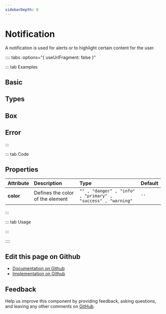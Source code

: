 ```yaml
---
sidebarDepth: 0
---
```


# Notification


<!-- START: human documentation top -->

A notification is used for alerts or to highlight certain content for the user.

<!-- END: human documentation top -->

:::: tabs :options="{ useUrlFragment: false }"

::: tab Examples

## Basic

<ClientOnly><docs-demo-bal-notification-75></docs-demo-bal-notification-75></ClientOnly>


## Types

<ClientOnly><docs-demo-bal-notification-76></docs-demo-bal-notification-76></ClientOnly>


## Box

<ClientOnly><docs-demo-bal-notification-77></docs-demo-bal-notification-77></ClientOnly>


## Error

<ClientOnly><docs-demo-bal-notification-78></docs-demo-bal-notification-78></ClientOnly>


:::

::: tab Code

## Properties


| Attribute | Description                      | Type                                                         | Default |
| :-------- | :------------------------------- | :----------------------------------------------------------- | :------ |
| **color** | Defines the color of the element | `"" , "danger" , "info" , "primary" , "success" , "warning"` | `''`    |


:::

::: tab Usage

<!-- START: human documentation usage -->

<!-- END: human documentation usage -->

:::


::::

## Edit this page on Github

* [Documentation on Github](https://github.com/baloise/design-system/blob/master/docs/src/components/components/bal-notification.md)
* [Implementation on Github](https://github.com/baloise/design-system/blob/master/packages/components/src/components/bal-notification)

## Feedback

Help us improve this component by providing feedback, asking questions, and leaving any other comments on [GitHub](https://github.com/baloise/design-system/issues/new).

